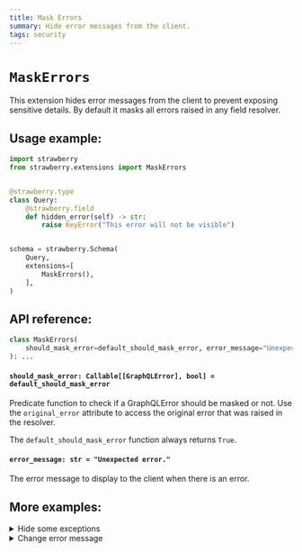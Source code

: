 ```yaml
---
title: Mask Errors
summary: Hide error messages from the client.
tags: security
---
```


# `MaskErrors`

This extension hides error messages from the client to prevent exposing
sensitive details. By default it masks all errors raised in any field resolver.

## Usage example:

```python
import strawberry
from strawberry.extensions import MaskErrors


@strawberry.type
class Query:
    @strawberry.field
    def hidden_error(self) -> str:
        raise KeyError("This error will not be visible")


schema = strawberry.Schema(
    Query,
    extensions=[
        MaskErrors(),
    ],
)
```

## API reference:

```python
class MaskErrors(
    should_mask_error=default_should_mask_error, error_message="Unexpected error."
): ...
```

#### `should_mask_error: Callable[[GraphQLError], bool] = default_should_mask_error`

Predicate function to check if a GraphQLError should be masked or not. Use the
`original_error` attribute to access the original error that was raised in the
resolver.

<Note>

The `default_should_mask_error` function always returns `True`.

</Note>

#### `error_message: str = "Unexpected error."`

The error message to display to the client when there is an error.

## More examples:

<details>
  <summary>Hide some exceptions</summary>

```python
import strawberry
from strawberry.extensions import MaskErrors
from graphql.error import GraphQLError


class VisibleError(Exception):
    pass


@strawberry.type
class Query:
    @strawberry.field
    def visible_error(self) -> str:
        raise VisibleError("This error will be visible")


def should_mask_error(error: GraphQLError) -> bool:
    original_error = error.original_error
    if original_error and isinstance(original_error, VisibleError):
        return False

    return True


schema = strawberry.Schema(
    Query,
    extensions=[
        MaskErrors(should_mask_error=should_mask_error),
    ],
)
```

</details>

<details>
  <summary>Change error message</summary>

```python
import strawberry
from strawberry.extensions import MaskErrors


@strawberry.type
class Query:
    @strawberry.field
    def hidden_error(self) -> str:
        raise KeyError("This error will not be visible")


schema = strawberry.Schema(
    Query,
    extensions=[
        MaskErrors(error_message="Oh no! An error occured. Very sorry about that."),
    ],
)
```

</details>
